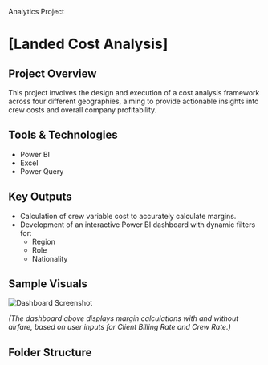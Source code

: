 Analytics Project
# [Landed Cost Analysis]

## Project Overview
This project involves the design and execution of a cost analysis framework across four different geographies, aiming to provide actionable insights into crew costs and overall company profitability.

## Tools & Technologies
- Power BI
- Excel
- Power Query

## Key Outputs
- Calculation of crew variable cost to accurately calculate margins.
- Development of an interactive Power BI dashboard with dynamic filters for:
  - Region
  - Role
  - Nationality

## Sample Visuals
![Dashboard Screenshot](https://github.com/Mayur-Rai/Mayur_Portfolio/blob/main/Screenshot%202025-05-07%20104447.png)

*(The dashboard above displays margin calculations with and without airfare, based on user inputs for Client Billing Rate and Crew Rate.)*

## Folder Structure

